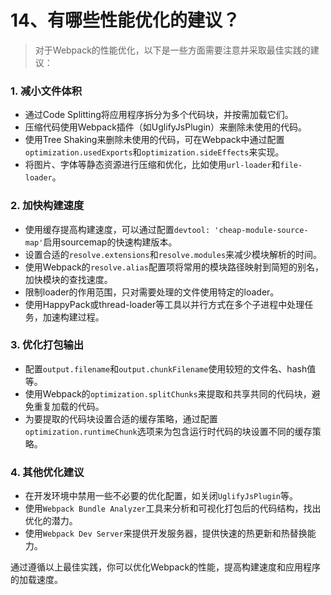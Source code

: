 # 14、有哪些性能优化的建议？

> 对于Webpack的性能优化，以下是一些方面需要注意并采取最佳实践的建议：

### 1. 减小文件体积

- 通过Code Splitting将应用程序拆分为多个代码块，并按需加载它们。
- 压缩代码使用Webpack插件（如UglifyJsPlugin）来删除未使用的代码。
- 使用Tree Shaking来删除未使用的代码，可在Webpack中通过配置`optimization.usedExports`和`optimization.sideEffects`来实现。
- 将图片、字体等静态资源进行压缩和优化，比如使用`url-loader`和`file-loader`。

### 2. 加快构建速度

- 使用缓存提高构建速度，可以通过配置`devtool: 'cheap-module-source-map'`启用sourcemap的快速构建版本。
- 设置合适的`resolve.extensions`和`resolve.modules`来减少模块解析的时间。
- 使用Webpack的`resolve.alias`配置项将常用的模块路径映射到简短的别名，加快模块的查找速度。
- 限制loader的作用范围，只对需要处理的文件使用特定的loader。
- 使用HappyPack或thread-loader等工具以并行方式在多个子进程中处理任务，加速构建过程。

### 3. 优化打包输出

- 配置`output.filename`和`output.chunkFilename`使用较短的文件名、hash值等。
- 使用Webpack的`optimization.splitChunks`来提取和共享共同的代码块，避免重复加载的代码。
- 为要提取的代码块设置合适的缓存策略，通过配置`optimization.runtimeChunk`选项来为包含运行时代码的块设置不同的缓存策略。

### 4. 其他优化建议

- 在开发环境中禁用一些不必要的优化配置，如关闭`UglifyJsPlugin`等。
- 使用`Webpack Bundle Analyzer`工具来分析和可视化打包后的代码结构，找出优化的潜力。
- 使用`Webpack Dev Server`来提供开发服务器，提供快速的热更新和热替换能力。

通过遵循以上最佳实践，你可以优化Webpack的性能，提高构建速度和应用程序的加载速度。